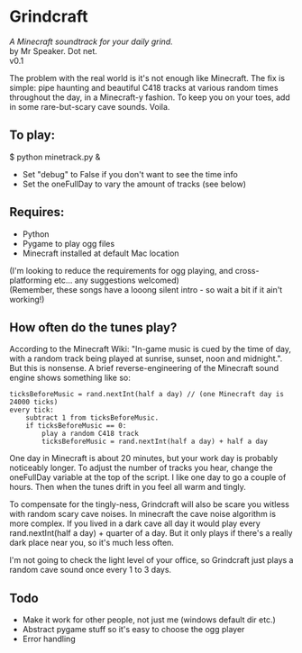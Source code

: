 # Grindcraft

*A Minecraft soundtrack for your daily grind.*  
by Mr Speaker. Dot net.  
v0.1  

The problem with the real world is it's not enough like Minecraft. The fix is simple: pipe haunting and beautiful C418 tracks at various random times throughout the day, in a Minecraft-y fashion. To keep you on your toes, add in some rare-but-scary cave sounds. Voila.

## To play:

$ python minetrack.py &

* Set "debug" to False if you don't want to see the time info
* Set the oneFullDay to vary the amount of tracks (see below)

## Requires:

* Python
* Pygame to play ogg files
* Minecraft installed at default Mac location

(I'm looking to reduce the requirements for ogg playing, and cross-platforming etc... any suggestions welcomed)  
(Remember, these songs have a looong silent intro - so wait a bit if it ain't working!)

## How often do the tunes play?

According to the Minecraft Wiki: "In-game music is cued by the time of day, with a random track being played at sunrise, sunset, noon and midnight.". But this is nonsense. A brief reverse-engineering of the Minecraft sound engine shows something like so:

	ticksBeforeMusic = rand.nextInt(half a day) // (one Minecraft day is 24000 ticks)
	every tick:
		subtract 1 from ticksBeforeMusic.
		if ticksBeforeMusic == 0:
			play a random C418 track
			ticksBeforeMusic = rand.nextInt(half a day) + half a day

One day in Minecraft is about 20 minutes, but your work day is probably noticeably longer. To adjust the number of tracks you hear, change the oneFullDay variable at the top of the script. I like one day to go a couple of hours. Then when the tunes drift in you feel all warm and tingly.

To compensate for the tingly-ness, Grindcraft will also be scare you witless with random scary cave noises. In minecraft the cave noise algorithm is more complex. If you lived in a dark cave all day it would play every rand.nextInt(half a day) + quarter of a day. But it only plays if there's a really dark place near you, so it's much less often.

I'm not going to check the light level of your office, so Grindcraft just plays a random cave sound once every 1 to 3 days.

## Todo

* Make it work for other people, not just me (windows default dir etc.)
* Abstract pygame stuff so it's easy to choose the ogg player
* Error handling

